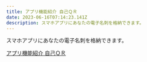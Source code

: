 ```yaml
---
title: アプリ機能紹介 自己ＱＲ
date: 2023-06-16T07:14:23.141Z
description: スマホアプリにあなたの電子名刺を格納できます。
---
```


スマホアプリにあなたの電子名刺を格納できます。

[アプリ機能紹介 自己ＱＲ](https://www.youtube.com/watch?v=FhXcZ5kMRGc)
